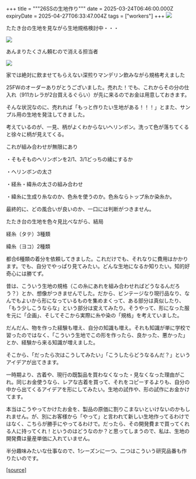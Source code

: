 +++
title = """26SSの生地作り"""
date = 2025-03-24T06:46:00.000Z
expiryDate = 2025-04-27T06:33:47.004Z
tags = ["workers"]
+++
[![](https://blogger.googleusercontent.com/img/b/R29vZ2xl/AVvXsEi2KrBNkxCmajRCug9ANmHI-WOpRRFSqxdZr0wSueaEaGgyRQy9E4KDYGX70fPHapDiVyJZwiFfwQG_0pna7ZPynL5ngY9oURzZ66ZHk7k5DnBJMPMIUZCqJ3P-FNeIHxOh2y0eCQvoeQjcSCcDdWKMYnBl4NH9hDhRta6w2xX59IxoLsAXQt4QNyGEjKc/w426-h640/DSC_0380.jpg)](https://blogger.googleusercontent.com/img/b/R29vZ2xl/AVvXsEi2KrBNkxCmajRCug9ANmHI-WOpRRFSqxdZr0wSueaEaGgyRQy9E4KDYGX70fPHapDiVyJZwiFfwQG_0pna7ZPynL5ngY9oURzZ66ZHk7k5DnBJMPMIUZCqJ3P-FNeIHxOh2y0eCQvoeQjcSCcDdWKMYnBl4NH9hDhRta6w2xX59IxoLsAXQt4QNyGEjKc/s1350/DSC_0380.jpg)

  

たたき台の生地を見ながら生地規格検討中・・・

  

[![](https://blogger.googleusercontent.com/img/b/R29vZ2xl/AVvXsEj_E_57KJ2ph_vTcARA9GAocZflGDlOm5HCaem1FNgwsgIa_2YIh0IhhLsmWCZTjVmvND6hq09UIJCxSzV2c1aKxqxBdyeESnXnhNlI6O9MPEjfjaSIwrS9YuuouMG7wndq9GkH6Cw9fUy1lWfk7MxZFDIYhfao-MR52eXAMl1TtGtVmGZVNJ9hintYSI4/w426-h640/DSC_0377.jpg)](https://blogger.googleusercontent.com/img/b/R29vZ2xl/AVvXsEj_E_57KJ2ph_vTcARA9GAocZflGDlOm5HCaem1FNgwsgIa_2YIh0IhhLsmWCZTjVmvND6hq09UIJCxSzV2c1aKxqxBdyeESnXnhNlI6O9MPEjfjaSIwrS9YuuouMG7wndq9GkH6Cw9fUy1lWfk7MxZFDIYhfao-MR52eXAMl1TtGtVmGZVNJ9hintYSI4/s1350/DSC_0377.jpg)

  

あんまりたくさん頼むので消える担当者

  

  

[![](https://blogger.googleusercontent.com/img/b/R29vZ2xl/AVvXsEge5qHFm1cFmNaoeb7IzWbKb2tQwRezSPtA0F82Y2QtGqJbIhC78Qq4eYbJnJK4Z5Use0e-8dvfGujD1DiraM38KWSRYTP_9Zb7jBzWyE86EKDNOvZKNLBdPBE8rgS3xwzgC4ZvA-izTtA45yJuUZK0nYcCPLpve7xS8_NDf8eYZEOEFD4U3W9Tyc3Wx1M/w426-h640/DSC_0357.jpg)](https://blogger.googleusercontent.com/img/b/R29vZ2xl/AVvXsEge5qHFm1cFmNaoeb7IzWbKb2tQwRezSPtA0F82Y2QtGqJbIhC78Qq4eYbJnJK4Z5Use0e-8dvfGujD1DiraM38KWSRYTP_9Zb7jBzWyE86EKDNOvZKNLBdPBE8rgS3xwzgC4ZvA-izTtA45yJuUZK0nYcCPLpve7xS8_NDf8eYZEOEFD4U3W9Tyc3Wx1M/s1350/DSC_0357.jpg)

  

家では絶対に飲ませてもらえない深煎りマンデリン飲みながら規格考えました

  

  

25FWのオーダーありがとうございました。売れた！でも、これからその分の仕入れ（911カレラが2台買えるぐらい）が先に来るのでお金は用意しておきます。

そんな状況なのに、売れれば「もっと作りたい生地がある！！！」とまた、サンプル用の生地を発注してきました。

  

考えているのが、一見、柄がよくわからないヘリンボン。洗って色が落ちてくると徐々に柄が見えてくる。

  

これが組み合わせが無限にあり

  

・そもそものヘリンボンを2/1、3/1どっちの綾にするか

・ヘリンボンの太さ

・経糸・緯糸の太さの組み合わせ

・緯糸に生成り糸なのか、色糸を使うのか。色糸ならトップ糸か染糸か。

  

最終的に、どの風合いが良いのか、一口には判断がつきません。

たたき台の生地を色々見比べながら、結局

経糸（タテ）3種類

緯糸（ヨコ）2種類

  

都合6種類の着分を依頼してきました。これだけでも、それなりに費用はかかります。でも、自分でやっぱり見てみたい。どんな生地になるか知りたい。知的好奇心には勝てず。

  

昔は、こういう生地の規格（この糸にあれを組み合わせればどうなるんだろう？）とか、想像がつきませんでした。だから、ビンテージなり現行品なり、なんでもよいから形になっているものを集めまくって、ある部分は真似したり、「もう少しこうならな」という部分は変えてみたり。そうやって、形になった服を元に「企画」、そしてそこから実際に糸や染の「規格」を考えていました。

  

だんだん、物を作った経験も増え、自分の知識も増え。それも知識が単に学校で習ったのではなく、「こういう生地でこの形を作ったら、良かった、悪かった」とか、経験から来る知識が増えました。

そこから、「だったら次はこうしてみたい」「こうしたらどうなるんだ？」というアイデアが出てきます。

  

一時期より、古着や、現行の既製品を買わなくなった・見なくなった理由がこれ。同じお金使うなら、レアな古着を買って、それをコピーするよりも、自分の中から出てくるアイデアを形にしてみたい。生地の試作や、形の試作にお金かけてます。

  

  

本当はこうやってかけたお金を、製品の原価に割りこまないといけないのかもしれません。が、別にお客様から「やって」と言われて新しい生地作ってるわけではなく、こちらが勝手にやってるわけで。だったら、その開発費まで買ってくれる人に持ってくれ！というのはどうなのか？と思ってしまうので、私は、生地の開発費は量産単価に入れていません。

半分趣味みたいな仕事なので、1シーズンに一つ、二つはこういう研究品番も作りたいのです。

[[source]](https://eworkers.blogspot.com/2025/03/26ss.html)
